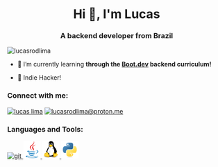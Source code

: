 <h1 align="center">Hi 👋, I'm Lucas</h1>
<h3 align="center">A backend developer from Brazil</h3>

<p align="left"> <img src="https://komarev.com/ghpvc/?username=lucasrodlima&label=Profile%20views&color=0e75b6&style=flat" alt="lucasrodlima" /> </p>

- 🌱 I’m currently learning **through the [Boot.dev](https://boot.dev/) backend curriculum!**

- 🔭 Indie Hacker!

<h3 align="left">Connect with me:</h3>
<p align="left">
<a href="https://linkedin.com/in/lucasrodlima" target="blank"><img align="center" src="https://raw.githubusercontent.com/rahuldkjain/github-profile-readme-generator/master/src/images/icons/Social/linked-in-alt.svg" alt="lucas lima" height="30" width="40" /></a>
<a href="mailto:lucasrodlima@proton.me" target="blank"><img align="center" src="https://img.shields.io/badge/proton%20mail-6D4AFF?style=for-the-badge&logo=protonmail&logoColor=white" alt="lucasrodlima@proton.me" height="30" width="120" /></a>
</p>

<h3 align="left">Languages and Tools:</h3>
<p align="left"> <a href="https://git-scm.com/" target="_blank" rel="noreferrer"> <img src="https://www.vectorlogo.zone/logos/git-scm/git-scm-icon.svg" alt="git" width="40" height="40"/> </a> <a href="https://www.java.com" target="_blank" rel="noreferrer"> <img src="https://raw.githubusercontent.com/devicons/devicon/master/icons/java/java-original.svg" alt="java" width="40" height="40"/> </a> <a href="https://www.linux.org/" target="_blank" rel="noreferrer"> <img src="https://raw.githubusercontent.com/devicons/devicon/master/icons/linux/linux-original.svg" alt="linux" width="40" height="40"/> </a> <a href="https://www.python.org" target="_blank" rel="noreferrer"> <img src="https://raw.githubusercontent.com/devicons/devicon/master/icons/python/python-original.svg" alt="python" width="40" height="40"/> </a> </p>
